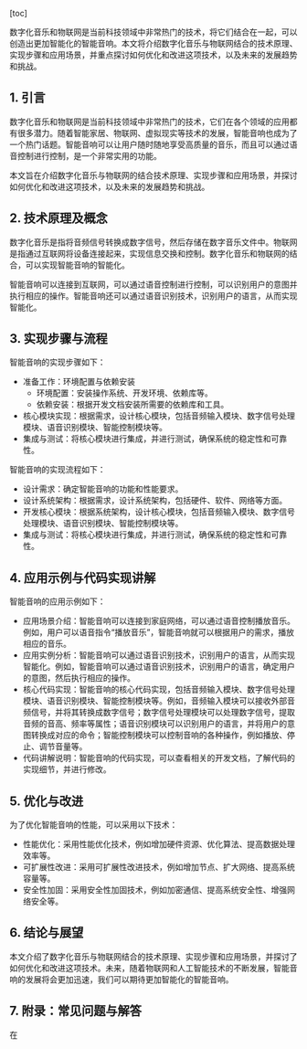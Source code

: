 
[toc]                    
                
                
数字化音乐和物联网是当前科技领域中非常热门的技术，将它们结合在一起，可以创造出更加智能化的智能音响。本文将介绍数字化音乐与物联网结合的技术原理、实现步骤和应用场景，并重点探讨如何优化和改进这项技术，以及未来的发展趋势和挑战。

## 1. 引言

数字化音乐和物联网是当前科技领域中非常热门的技术，它们在各个领域的应用都有很多潜力。随着智能家居、物联网、虚拟现实等技术的发展，智能音响也成为了一个热门话题。智能音响可以让用户随时随地享受高质量的音乐，而且可以通过语音控制进行控制，是一个非常实用的功能。

本文旨在介绍数字化音乐与物联网的结合技术原理、实现步骤和应用场景，并探讨如何优化和改进这项技术，以及未来的发展趋势和挑战。

## 2. 技术原理及概念

数字化音乐是指将音频信号转换成数字信号，然后存储在数字音乐文件中。物联网是指通过互联网将设备连接起来，实现信息交换和控制。数字化音乐和物联网的结合，可以实现智能音响的智能化。

智能音响可以连接到互联网，可以通过语音控制进行控制，可以识别用户的意图并执行相应的操作。智能音响还可以通过语音识别技术，识别用户的语言，从而实现智能化。

## 3. 实现步骤与流程

智能音响的实现步骤如下：

- 准备工作：环境配置与依赖安装
	* 环境配置：安装操作系统、开发环境、依赖库等。
	* 依赖安装：根据开发文档安装所需要的依赖库和工具。
- 核心模块实现：根据需求，设计核心模块，包括音频输入模块、数字信号处理模块、语音识别模块、智能控制模块等。
- 集成与测试：将核心模块进行集成，并进行测试，确保系统的稳定性和可靠性。

智能音响的实现流程如下：

- 设计需求：确定智能音响的功能和性能要求。
- 设计系统架构：根据需求，设计系统架构，包括硬件、软件、网络等方面。
- 开发核心模块：根据系统架构，设计核心模块，包括音频输入模块、数字信号处理模块、语音识别模块、智能控制模块等。
- 集成与测试：将核心模块进行集成，并进行测试，确保系统的稳定性和可靠性。

## 4. 应用示例与代码实现讲解

智能音响的应用示例如下：

- 应用场景介绍：智能音响可以连接到家庭网络，可以通过语音控制播放音乐。例如，用户可以语音指令“播放音乐”，智能音响就可以根据用户的需求，播放相应的音乐。
- 应用实例分析：智能音响可以通过语音识别技术，识别用户的语言，从而实现智能化。例如，智能音响可以通过语音识别技术，识别用户的语言，确定用户的意图，然后执行相应的操作。
- 核心代码实现：智能音响的核心代码实现，包括音频输入模块、数字信号处理模块、语音识别模块、智能控制模块等。例如，音频输入模块可以接收外部音频信号，并将其转换成数字信号；数字信号处理模块可以处理数字信号，提取音频的音高、频率等属性；语音识别模块可以识别用户的语言，并将用户的意图转换成对应的命令；智能控制模块可以控制音响的各种操作，例如播放、停止、调节音量等。
- 代码讲解说明：智能音响的代码实现，可以查看相关的开发文档，了解代码的实现细节，并进行修改。

## 5. 优化与改进

为了优化智能音响的性能，可以采用以下技术：

- 性能优化：采用性能优化技术，例如增加硬件资源、优化算法、提高数据处理效率等。
- 可扩展性改进：采用可扩展性改进技术，例如增加节点、扩大网络、提高系统容量等。
- 安全性加固：采用安全性加固技术，例如加密通信、提高系统安全性、增强网络安全等。

## 6. 结论与展望

本文介绍了数字化音乐与物联网结合的技术原理、实现步骤和应用场景，并探讨了如何优化和改进这项技术。未来，随着物联网和人工智能技术的不断发展，智能音响的发展将会更加迅速，我们可以期待更加智能化的智能音响。

## 7. 附录：常见问题与解答

在

